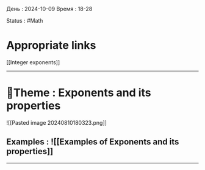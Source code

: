 День : 2024-10-09 
Время : 18-28

Status : #Math  


# Appropriate links
[[Integer exponents]]

---

# 📏Theme : Exponents and its properties




![[Pasted image 20240810180323.png]]





## Examples : ![[Examples of Exponents and its properties]]


---
